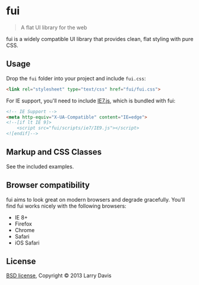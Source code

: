 # fui
> A flat UI library for the web

fui is a widely compatible UI library that provides clean, flat styling with pure CSS.


## Usage

Drop the `fui` folder into your project and include `fui.css`:

```html
<link rel="stylesheet" type="text/css" href="fui/fui.css">
```

For IE support, you'll need to include [IE7.js], which is bundled with fui:

```html
<!-- IE Support -->
<meta http-equiv="X-UA-Compatible" content="IE=edge">
<!--[if lt IE 9]>
	<script src="fui/scripts/ie7/IE9.js"></script>
<![endif]-->
```

[IE7.js]: https://code.google.com/p/ie7-js/


## Markup and CSS Classes

See the included examples.


## Browser compatibility

fui aims to look great on modern browsers and degrade gracefully. You'll find fui works nicely with the following browsers:

* IE 8+
* Firefox
* Chrome
* Safari
* iOS Safari


## License

[BSD license], Copyright &copy; 2013 Larry Davis

[BSD license]: https://github.com/lazd/fui/blob/master/LICENSE
